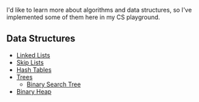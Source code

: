 ﻿<!--
    title=Fun with Algorithms and Data Structures
    menu=projects 
    template=algorithms
    hidePerformance=true
-->
I'd like to learn more about algorithms and data structures, so I've implemented some of them here
in my CS playground.

## Data Structures
* [Linked Lists](linked_lists.html)
* [Skip Lists](skip_list.html)
* [Hash Tables](hash_tables.html)
* [Trees](trees.html)
  * [Binary Search Tree](binary_search_tree.html)
* [Binary Heap](binary_heap.html)
